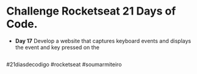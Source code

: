 # Challenge Rocketseat 21 Days of Code.
* **Day 17** Develop a website that captures keyboard events and displays the event and key pressed on the 
<div align ="center">
  <img src="https://github.com/LaylaVentillari/challenge-21-days-of-code/blob/502d6fa445cc3a50f7a9bdc10630edaafefa1ded/event-key-board/assets/key.gif" alt="">
 
</div>

#21diasdecodigo #rocketseat #soumarmiteiro
